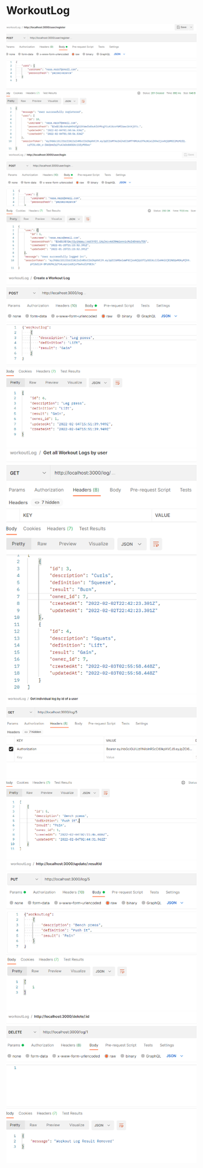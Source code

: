 # WorkoutLog
![](images/newUserRegister.png)
![](images/userLogin.png)
![](images/createWorkoutLog.png)
![](images/allWorkoutLogsByUser.png)
![](images/individualLogByUser.png)
![](images/updateWorkoutLog.png)
![](images/deleteWorkoutLog.png)

